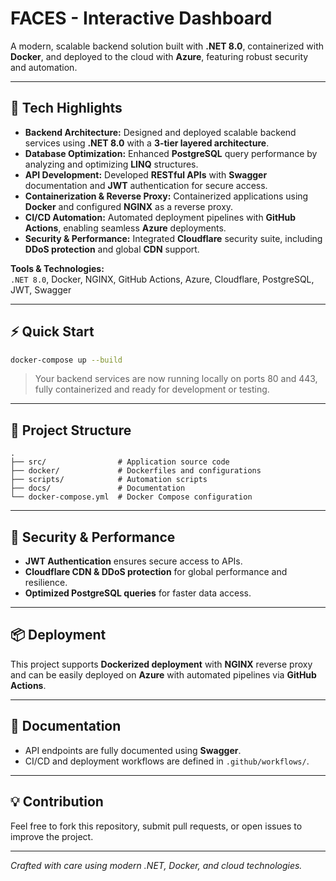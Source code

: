 # FACES - Interactive Dashboard

A modern, scalable backend solution built with **.NET 8.0**, containerized with **Docker**, and deployed to the cloud with **Azure**, featuring robust security and automation.

---

## 🚀 Tech Highlights

- **Backend Architecture:** Designed and deployed scalable backend services using **.NET 8.0** with a **3-tier layered architecture**.  
- **Database Optimization:** Enhanced **PostgreSQL** query performance by analyzing and optimizing **LINQ** structures.  
- **API Development:** Developed **RESTful APIs** with **Swagger** documentation and **JWT** authentication for secure access.  
- **Containerization & Reverse Proxy:** Containerized applications using **Docker** and configured **NGINX** as a reverse proxy.  
- **CI/CD Automation:** Automated deployment pipelines with **GitHub Actions**, enabling seamless **Azure** deployments.  
- **Security & Performance:** Integrated **Cloudflare** security suite, including **DDoS protection** and global **CDN** support.  

**Tools & Technologies:**  
`.NET 8.0`, Docker, NGINX, GitHub Actions, Azure, Cloudflare, PostgreSQL, JWT, Swagger

---

## ⚡ Quick Start
   ```bash
   docker-compose up --build
  ```

> Your backend services are now running locally on ports 80 and 443, fully containerized and ready for development or testing.

---

## 📂 Project Structure

```text
.
├── src/                # Application source code
├── docker/             # Dockerfiles and configurations
├── scripts/            # Automation scripts
├── docs/               # Documentation
└── docker-compose.yml  # Docker Compose configuration
```

---

## 🔐 Security & Performance

* **JWT Authentication** ensures secure access to APIs.
* **Cloudflare CDN & DDoS protection** for global performance and resilience.
* **Optimized PostgreSQL queries** for faster data access.

---

## 📦 Deployment

This project supports **Dockerized deployment** with **NGINX** reverse proxy and can be easily deployed on **Azure** with automated pipelines via **GitHub Actions**.

---

## 📖 Documentation

* API endpoints are fully documented using **Swagger**.
* CI/CD and deployment workflows are defined in `.github/workflows/`.

---

## 💡 Contribution

Feel free to fork this repository, submit pull requests, or open issues to improve the project.

---

*Crafted with care using modern .NET, Docker, and cloud technologies.*
